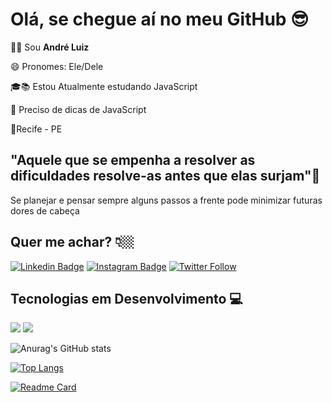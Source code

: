 # Olá, se chegue aí no meu GitHub :sunglasses:

 🧑🏻 Sou **André Luiz** 

😄 Pronomes: Ele/Dele

🎓📚 Estou Atualmente estudando JavaScript

🤔 Preciso de dicas de JavaScript

📍Recife - PE

## "Aquele que se empenha a resolver as dificuldades resolve-as antes que elas surjam"🧠
Se planejar e pensar sempre alguns passos a frente pode minimizar futuras dores de cabeça

## Quer me achar? 👇🏼
[![Linkedin Badge](https://img.shields.io/badge/-LinkedIn-blue?style=flat-square&logo=Linkedin&logoColor=white&link=https://www.linkedin.com/inandreluiz1902/)](https://www.linkedin.com/in/andreluiz1902/) [![Instagram Badge](https://img.shields.io/badge/-Instagram-violet?style=flat-square&logo=Instagram&logoColor=white&link=https://https://www.instagram.com/oevidente/)](https://www.instagram.com/oevidente/) [![Twitter Follow](https://img.shields.io/twitter/follow/oevidente_?style=flat-square&link=https://www.twitter.com/oevidente_/)](https://www.twitter.com/oevidente_)

## Tecnologias em Desenvolvimento 💻

<img src="https://img.shields.io/badge/-JavaScript-eed718?style=flat&logo=javascript&logoColor=ffffff"> <img src="https://img.shields.io/badge/-Node.js-3C873A?style=flat&logo=Node.js&logoColor=white"> 

![Anurag's GitHub stats](https://github-readme-stats.vercel.app/api?username=oevidente&show_icons=true&theme=radical)

[![Top Langs](https://github-readme-stats.vercel.app/api/top-langs/?username=oevidente&layout=compact&theme=radical)](https://github.com/oevidente/JavaScript)

[![Readme Card](https://github-readme-stats.vercel.app/api/pin/?username=oevidente&show_owner=Oevidente&repo=URI-JavaScript&theme=radical)](https://github.com/oevidente/JavaScript)
